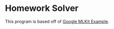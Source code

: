 # Homework Solver

This program is based off of [Google MLKit Example](https://github.com/bharat-biradar/Google-Ml-Kit-plugin/tree/master/packages/google_ml_kit/example).
